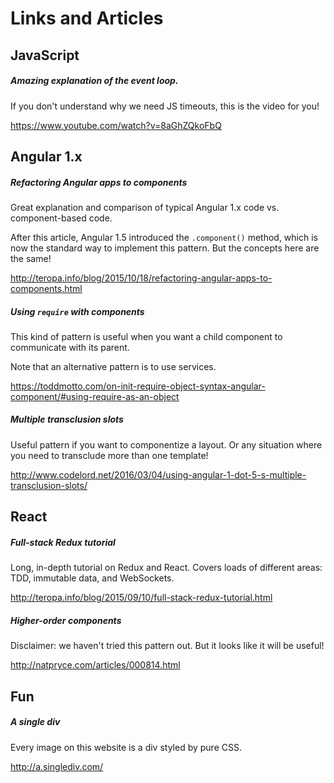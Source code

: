 # Links and Articles

## JavaScript

##### Amazing explanation of the event loop.

If you don't understand why we need JS timeouts, this is the video for you!

https://www.youtube.com/watch?v=8aGhZQkoFbQ


## Angular 1.x

##### Refactoring Angular apps to components

Great explanation and comparison of typical Angular 1.x code vs. component-based code. 

After this article, Angular 1.5 introduced the `.component()` method, which is now the standard way to implement this pattern. But the concepts here are the same!

http://teropa.info/blog/2015/10/18/refactoring-angular-apps-to-components.html

##### Using `require` with components

This kind of pattern is useful when you want a child component to communicate with its parent.

Note that an alternative pattern is to use services.

https://toddmotto.com/on-init-require-object-syntax-angular-component/#using-require-as-an-object

##### Multiple transclusion slots

Useful pattern if you want to componentize a layout. Or any situation where you need to transclude more than one template!

http://www.codelord.net/2016/03/04/using-angular-1-dot-5-s-multiple-transclusion-slots/

## React

##### Full-stack Redux tutorial

Long, in-depth tutorial on Redux and React. Covers loads of different areas: TDD, immutable data, and WebSockets.

http://teropa.info/blog/2015/09/10/full-stack-redux-tutorial.html

##### Higher-order components

Disclaimer: we haven't tried this pattern out. But it looks like it will be useful!

http://natpryce.com/articles/000814.html

## Fun

##### A single div

Every image on this website is a div styled by pure CSS.

http://a.singlediv.com/